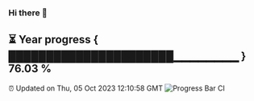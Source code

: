 ### Hi there 👋
⏳ Year progress { ██████████████████████▁▁▁▁▁▁▁▁ } 76.03 %
---
⏰ Updated on Thu, 05 Oct 2023 12:10:58 GMT
![Progress Bar CI](https://github.com/Moyi321/Moyi321/workflows/Progress%20Bar%20CI/badge.svg)
